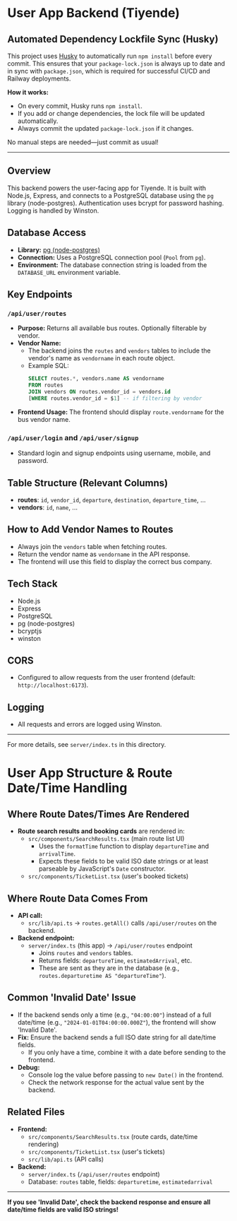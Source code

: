 # User App Backend (Tiyende)

## Automated Dependency Lockfile Sync (Husky)

This project uses [Husky](https://typicode.github.io/husky/) to automatically run `npm install` before every commit. This ensures that your `package-lock.json` is always up to date and in sync with `package.json`, which is required for successful CI/CD and Railway deployments.

**How it works:**
- On every commit, Husky runs `npm install`.
- If you add or change dependencies, the lock file will be updated automatically.
- Always commit the updated `package-lock.json` if it changes.

No manual steps are needed—just commit as usual!

---

## Overview
This backend powers the user-facing app for Tiyende. It is built with Node.js, Express, and connects to a PostgreSQL database using the `pg` library (node-postgres). Authentication uses bcrypt for password hashing. Logging is handled by Winston.

## Database Access
- **Library:** [pg (node-postgres)](https://node-postgres.com/)
- **Connection:** Uses a PostgreSQL connection pool (`Pool` from `pg`).
- **Environment:** The database connection string is loaded from the `DATABASE_URL` environment variable.

## Key Endpoints

### `/api/user/routes`
- **Purpose:** Returns all available bus routes. Optionally filterable by vendor.
- **Vendor Name:**
  - The backend joins the `routes` and `vendors` tables to include the vendor's name as `vendorname` in each route object.
  - Example SQL:
    ```sql
    SELECT routes.*, vendors.name AS vendorname
    FROM routes
    JOIN vendors ON routes.vendor_id = vendors.id
    [WHERE routes.vendor_id = $1] -- if filtering by vendor
    ```
- **Frontend Usage:** The frontend should display `route.vendorname` for the bus vendor name.

### `/api/user/login` and `/api/user/signup`
- Standard login and signup endpoints using username, mobile, and password.

## Table Structure (Relevant Columns)
- **routes**: `id`, `vendor_id`, `departure`, `destination`, `departure_time`, ...
- **vendors**: `id`, `name`, ...

## How to Add Vendor Names to Routes
- Always join the `vendors` table when fetching routes.
- Return the vendor name as `vendorname` in the API response.
- The frontend will use this field to display the correct bus company.

## Tech Stack
- Node.js
- Express
- PostgreSQL
- pg (node-postgres)
- bcryptjs
- winston

## CORS
- Configured to allow requests from the user frontend (default: `http://localhost:6173`).

## Logging
- All requests and errors are logged using Winston.

---

For more details, see `server/index.ts` in this directory. 

# User App Structure & Route Date/Time Handling

## Where Route Dates/Times Are Rendered

- **Route search results and booking cards** are rendered in:
  - `src/components/SearchResults.tsx` (main route list UI)
    - Uses the `formatTime` function to display `departureTime` and `arrivalTime`.
    - Expects these fields to be valid ISO date strings or at least parseable by JavaScript's `Date` constructor.
  - `src/components/TicketList.tsx` (user's booked tickets)

## Where Route Data Comes From

- **API call:**
  - `src/lib/api.ts` → `routes.getAll()` calls `/api/user/routes` on the backend.
- **Backend endpoint:**
  - `server/index.ts` (this app) → `/api/user/routes` endpoint
    - Joins `routes` and `vendors` tables.
    - Returns fields: `departureTime`, `estimatedArrival`, etc.
    - These are sent as they are in the database (e.g., `routes.departuretime AS "departureTime"`).

## Common 'Invalid Date' Issue

- If the backend sends only a time (e.g., `"04:00:00"`) instead of a full date/time (e.g., `"2024-01-01T04:00:00.000Z"`), the frontend will show 'Invalid Date'.
- **Fix:** Ensure the backend sends a full ISO date string for all date/time fields.
  - If you only have a time, combine it with a date before sending to the frontend.
- **Debug:**
  - Console log the value before passing to `new Date()` in the frontend.
  - Check the network response for the actual value sent by the backend.

## Related Files

- **Frontend:**
  - `src/components/SearchResults.tsx` (route cards, date/time rendering)
  - `src/components/TicketList.tsx` (user's tickets)
  - `src/lib/api.ts` (API calls)
- **Backend:**
  - `server/index.ts` (`/api/user/routes` endpoint)
  - Database: `routes` table, fields: `departuretime`, `estimatedarrival`

---

**If you see 'Invalid Date', check the backend response and ensure all date/time fields are valid ISO strings!** 